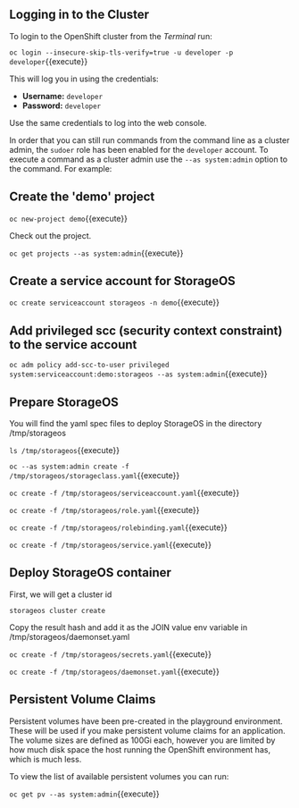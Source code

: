 ## Logging in to the Cluster

To login to the OpenShift cluster from the _Terminal_ run:

``oc login --insecure-skip-tls-verify=true -u developer -p developer``{{execute}}


This will log you in using the credentials:

* **Username:** ``developer``
* **Password:** ``developer``

Use the same credentials to log into the web console.

In order that you can still run commands from the command line as a cluster
admin, the ``sudoer`` role has been enabled for the ``developer`` account.
To execute a command as a cluster admin use the ``--as system:admin`` option
to the command. For example:

## Create the 'demo' project

``oc new-project demo``{{execute}}

Check out the project.

``oc get projects --as system:admin``{{execute}}

## Create a service account for StorageOS

``oc create serviceaccount storageos -n demo``{{execute}}

## Add privileged scc (security context constraint) to the service account

``oc adm policy add-scc-to-user privileged system:serviceaccount:demo:storageos --as system:admin``{{execute}}


## Prepare StorageOS

You will find the yaml spec files to deploy StorageOS in the directory /tmp/storageos 

``ls /tmp/storageos``{{execute}}

``oc --as system:admin create -f /tmp/storageos/storageclass.yaml``{{execute}}

``oc create -f /tmp/storageos/serviceaccount.yaml``{{execute}}

``oc create -f /tmp/storageos/role.yaml``{{execute}}

``oc create -f /tmp/storageos/rolebinding.yaml``{{execute}}

``oc create -f /tmp/storageos/service.yaml``{{execute}}

## Deploy StorageOS container

First, we will get a cluster id

``storageos cluster create``

Copy the result hash and add it as the JOIN value env variable in /tmp/storageos/daemonset.yaml

``oc create -f /tmp/storageos/secrets.yaml``{{execute}}

``oc create -f /tmp/storageos/daemonset.yaml``{{execute}}

## Persistent Volume Claims

Persistent volumes have been pre-created in the playground environment.
These will be used if you make persistent volume claims for an application.
The volume sizes are defined as 100Gi each, however you are limited by how
much disk space the host running the OpenShift environment has, which is
much less.

To view the list of available persistent volumes you can run:

``oc get pv --as system:admin``{{execute}}


